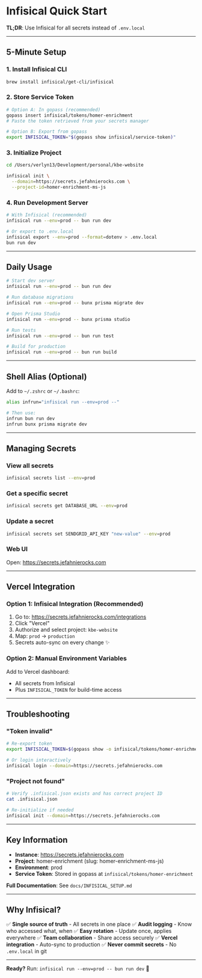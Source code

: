 # Infisical Quick Start

**TL;DR**: Use Infisical for all secrets instead of `.env.local`

---

## 5-Minute Setup

### 1. Install Infisical CLI

```bash
brew install infisical/get-cli/infisical
```

### 2. Store Service Token

```bash
# Option A: In gopass (recommended)
gopass insert infisical/tokens/homer-enrichment
# Paste the token retrieved from your secrets manager

# Option B: Export from gopass
export INFISICAL_TOKEN="$(gopass show infisical/service-token)"
```

### 3. Initialize Project

```bash
cd /Users/verlyn13/Development/personal/kbe-website

infisical init \
  --domain=https://secrets.jefahnierocks.com \
  --project-id=homer-enrichment-ms-js
```

### 4. Run Development Server

```bash
# With Infisical (recommended)
infisical run --env=prod -- bun run dev

# Or export to .env.local
infisical export --env=prod --format=dotenv > .env.local
bun run dev
```

---

## Daily Usage

```bash
# Start dev server
infisical run --env=prod -- bun run dev

# Run database migrations
infisical run --env=prod -- bunx prisma migrate dev

# Open Prisma Studio
infisical run --env=prod -- bunx prisma studio

# Run tests
infisical run --env=prod -- bun run test

# Build for production
infisical run --env=prod -- bun run build
```

---

## Shell Alias (Optional)

Add to `~/.zshrc` or `~/.bashrc`:

```bash
alias infrun="infisical run --env=prod --"

# Then use:
infrun bun run dev
infrun bunx prisma migrate dev
```

---

## Managing Secrets

### View all secrets
```bash
infisical secrets list --env=prod
```

### Get a specific secret
```bash
infisical secrets get DATABASE_URL --env=prod
```

### Update a secret
```bash
infisical secrets set SENDGRID_API_KEY "new-value" --env=prod
```

### Web UI
Open: https://secrets.jefahnierocks.com

---

## Vercel Integration

### Option 1: Infisical Integration (Recommended)

1. Go to: https://secrets.jefahnierocks.com/integrations
2. Click "Vercel"
3. Authorize and select project: `kbe-website`
4. Map: `prod` → `production`
5. Secrets auto-sync on every change ✨

### Option 2: Manual Environment Variables

Add to Vercel dashboard:
- All secrets from Infisical
- Plus `INFISICAL_TOKEN` for build-time access

---

## Troubleshooting

### "Token invalid"
```bash
# Re-export token
export INFISICAL_TOKEN=$(gopass show -o infisical/tokens/homer-enrichment)

# Or login interactively
infisical login --domain=https://secrets.jefahnierocks.com
```

### "Project not found"
```bash
# Verify .infisical.json exists and has correct project ID
cat .infisical.json

# Re-initialize if needed
infisical init --domain=https://secrets.jefahnierocks.com
```

---

## Key Information

- **Instance**: https://secrets.jefahnierocks.com
- **Project**: homer-enrichment (slug: homer-enrichment-ms-js)
- **Environment**: prod
- **Service Token**: Stored in gopass at `infisical/tokens/homer-enrichment`

**Full Documentation**: See `docs/INFISICAL_SETUP.md`

---

## Why Infisical?

✅ **Single source of truth** - All secrets in one place
✅ **Audit logging** - Know who accessed what, when
✅ **Easy rotation** - Update once, applies everywhere
✅ **Team collaboration** - Share access securely
✅ **Vercel integration** - Auto-sync to production
✅ **Never commit secrets** - No `.env.local` in git

---

**Ready?** Run: `infisical run --env=prod -- bun run dev` 🚀
